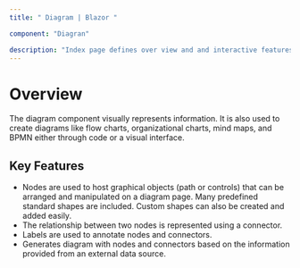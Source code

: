 ```yaml
---
title: " Diagram | Blazor "

component: "Diagran"

description: "Index page defines over view and and interactive features of the diagram."
---
```


# Overview

The diagram component visually represents information. It is also used to create diagrams like flow charts, organizational charts, mind maps, and BPMN either through code or a visual interface.

## Key Features

* Nodes are used to host graphical objects (path or controls) that can be arranged and manipulated on a diagram page. Many predefined standard shapes are included. Custom shapes can also be created and added easily.
* The relationship between two nodes is represented using a connector.
* Labels are used to annotate nodes and connectors.
* Generates diagram with nodes and connectors based on the information provided from an external data source.